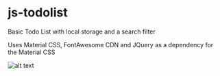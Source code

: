 # js-todolist
Basic Todo List with local storage and a search filter

Uses Material CSS, FontAwesome CDN and JQuery as a dependency for the Material CSS


![alt text](https://github.com/markusmark1/js-todolist/blob/main/UIscreenshot.png)
